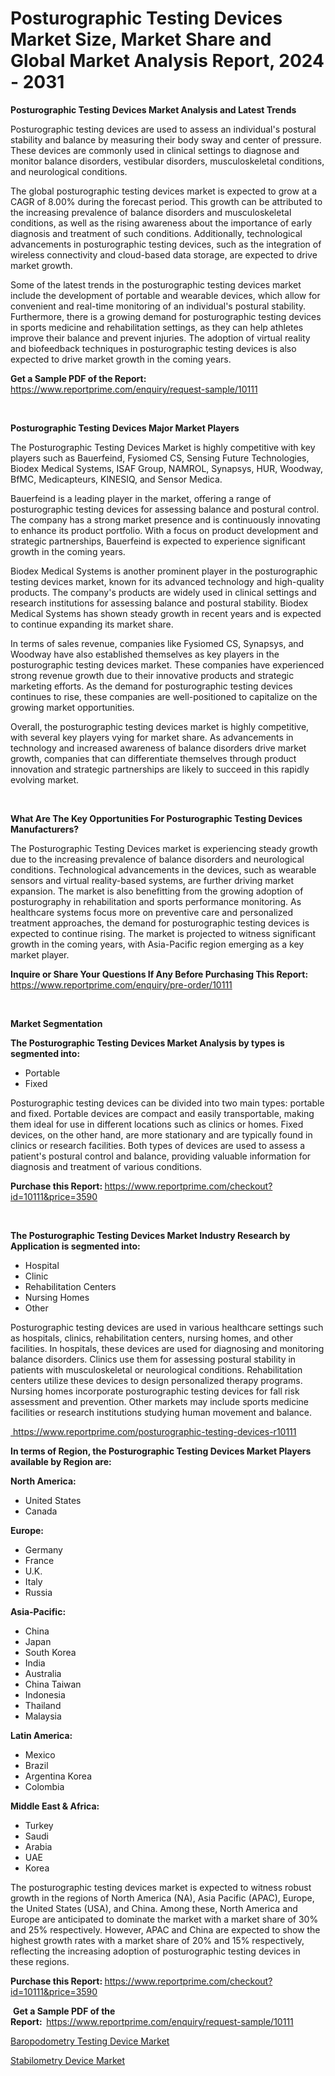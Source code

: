 <p><h1>Posturographic Testing Devices Market Size, Market Share and Global Market Analysis Report, 2024 - 2031</h1></p><p><strong>Posturographic Testing Devices Market Analysis and Latest Trends</strong></p>
<p><p>Posturographic testing devices are used to assess an individual's postural stability and balance by measuring their body sway and center of pressure. These devices are commonly used in clinical settings to diagnose and monitor balance disorders, vestibular disorders, musculoskeletal conditions, and neurological conditions.</p><p>The global posturographic testing devices market is expected to grow at a CAGR of 8.00% during the forecast period. This growth can be attributed to the increasing prevalence of balance disorders and musculoskeletal conditions, as well as the rising awareness about the importance of early diagnosis and treatment of such conditions. Additionally, technological advancements in posturographic testing devices, such as the integration of wireless connectivity and cloud-based data storage, are expected to drive market growth.</p><p>Some of the latest trends in the posturographic testing devices market include the development of portable and wearable devices, which allow for convenient and real-time monitoring of an individual's postural stability. Furthermore, there is a growing demand for posturographic testing devices in sports medicine and rehabilitation settings, as they can help athletes improve their balance and prevent injuries. The adoption of virtual reality and biofeedback techniques in posturographic testing devices is also expected to drive market growth in the coming years.</p></p>
<p><strong>Get a Sample PDF of the Report:&nbsp;</strong> <a href="https://www.reportprime.com/enquiry/request-sample/10111">https://www.reportprime.com/enquiry/request-sample/10111</a></p>
<p>&nbsp;</p>
<p><strong>Posturographic Testing Devices Major Market Players</strong></p>
<p><p>The Posturographic Testing Devices Market is highly competitive with key players such as Bauerfeind, Fysiomed CS, Sensing Future Technologies, Biodex Medical Systems, ISAF Group, NAMROL, Synapsys, HUR, Woodway, BfMC, Medicapteurs, KINESIQ, and Sensor Medica.</p><p>Bauerfeind is a leading player in the market, offering a range of posturographic testing devices for assessing balance and postural control. The company has a strong market presence and is continuously innovating to enhance its product portfolio. With a focus on product development and strategic partnerships, Bauerfeind is expected to experience significant growth in the coming years.</p><p>Biodex Medical Systems is another prominent player in the posturographic testing devices market, known for its advanced technology and high-quality products. The company's products are widely used in clinical settings and research institutions for assessing balance and postural stability. Biodex Medical Systems has shown steady growth in recent years and is expected to continue expanding its market share.</p><p>In terms of sales revenue, companies like Fysiomed CS, Synapsys, and Woodway have also established themselves as key players in the posturographic testing devices market. These companies have experienced strong revenue growth due to their innovative products and strategic marketing efforts. As the demand for posturographic testing devices continues to rise, these companies are well-positioned to capitalize on the growing market opportunities.</p><p>Overall, the posturographic testing devices market is highly competitive, with several key players vying for market share. As advancements in technology and increased awareness of balance disorders drive market growth, companies that can differentiate themselves through product innovation and strategic partnerships are likely to succeed in this rapidly evolving market.</p></p>
<p>&nbsp;</p>
<p><strong>What Are The Key Opportunities For Posturographic Testing Devices Manufacturers?</strong></p>
<p><p>The Posturographic Testing Devices market is experiencing steady growth due to the increasing prevalence of balance disorders and neurological conditions. Technological advancements in the devices, such as wearable sensors and virtual reality-based systems, are further driving market expansion. The market is also benefitting from the growing adoption of posturography in rehabilitation and sports performance monitoring. As healthcare systems focus more on preventive care and personalized treatment approaches, the demand for posturographic testing devices is expected to continue rising. The market is projected to witness significant growth in the coming years, with Asia-Pacific region emerging as a key market player.</p></p>
<p><strong>Inquire or Share Your Questions If Any Before Purchasing This Report:</strong> <a href="https://www.reportprime.com/enquiry/pre-order/10111">https://www.reportprime.com/enquiry/pre-order/10111</a></p>
<p>&nbsp;</p>
<p><strong>Market Segmentation</strong></p>
<p><strong>The Posturographic Testing Devices Market Analysis by types is segmented into:</strong></p>
<p><ul><li>Portable</li><li>Fixed</li></ul></p>
<p><p>Posturographic testing devices can be divided into two main types: portable and fixed. Portable devices are compact and easily transportable, making them ideal for use in different locations such as clinics or homes. Fixed devices, on the other hand, are more stationary and are typically found in clinics or research facilities. Both types of devices are used to assess a patient's postural control and balance, providing valuable information for diagnosis and treatment of various conditions.</p></p>
<p><strong>Purchase this Report:&nbsp;</strong><a href="https://www.reportprime.com/checkout?id=10111&price=3590">https://www.reportprime.com/checkout?id=10111&price=3590</a></p>
<p>&nbsp;</p>
<p><strong>The Posturographic Testing Devices Market Industry Research by Application is segmented into:</strong></p>
<p><ul><li>Hospital</li><li>Clinic</li><li>Rehabilitation Centers</li><li>Nursing Homes</li><li>Other</li></ul></p>
<p><p>Posturographic testing devices are used in various healthcare settings such as hospitals, clinics, rehabilitation centers, nursing homes, and other facilities. In hospitals, these devices are used for diagnosing and monitoring balance disorders. Clinics use them for assessing postural stability in patients with musculoskeletal or neurological conditions. Rehabilitation centers utilize these devices to design personalized therapy programs. Nursing homes incorporate posturographic testing devices for fall risk assessment and prevention. Other markets may include sports medicine facilities or research institutions studying human movement and balance.</p></p>
<p><a href="https://www.reportprime.com/posturographic-testing-devices-r10111">&nbsp;https://www.reportprime.com/posturographic-testing-devices-r10111</a></p>
<p><strong>In terms of Region, the Posturographic Testing Devices Market Players available by Region are:</strong></p>
<p>
    <p> <strong> North America: </strong>
        <ul>
            <li>United States</li>
            <li>Canada</li>
        </ul>
        </p> 
    <p> <strong> Europe: </strong>
        <ul>
            <li>Germany</li>
            <li>France</li>
            <li>U.K.</li>
            <li>Italy</li>
            <li>Russia</li>
        </ul>
        </p> 
    <p> <strong> Asia-Pacific: </strong>
        <ul>
            <li>China</li>
            <li>Japan</li>
            <li>South Korea</li>
            <li>India</li>
            <li>Australia</li>
            <li>China Taiwan</li>
            <li>Indonesia</li>
            <li>Thailand</li>
            <li>Malaysia</li>
        </ul>
        </p> 
    <p> <strong> Latin America: </strong>
        <ul>
            <li>Mexico</li>
            <li>Brazil</li>
            <li>Argentina Korea</li>
            <li>Colombia</li>
        </ul>
        </p> 
    <p> <strong> Middle East & Africa: </strong>
        <ul>
            <li>Turkey</li>
            <li>Saudi</li>
            <li>Arabia</li>
            <li>UAE</li>
            <li>Korea</li>
        </ul>
    </p>
    </p>
<p><p>The posturographic testing devices market is expected to witness robust growth in the regions of North America (NA), Asia Pacific (APAC), Europe, the United States (USA), and China. Among these, North America and Europe are anticipated to dominate the market with a market share of 30% and 25% respectively. However, APAC and China are expected to show the highest growth rates with a market share of 20% and 15% respectively, reflecting the increasing adoption of posturographic testing devices in these regions.</p></p>
<p><strong>Purchase this Report: </strong><a href="https://www.reportprime.com/checkout?id=10111&price=3590">https://www.reportprime.com/checkout?id=10111&price=3590</a></p>
<p>&nbsp;<strong>Get a Sample PDF of the Report:&nbsp;&nbsp;</strong><a href="https://www.reportprime.com/enquiry/request-sample/10111">https://www.reportprime.com/enquiry/request-sample/10111</a></p>
<p><strong></strong></p>
<p><p><a href="https://github.com/peachesmcdowel1/Market-Research-Report-List-2/blob/main/baropodometry-testing-device-market.md">Baropodometry Testing Device Market</a></p><p><a href="https://github.com/edytherolanlouisejk1miz0wig/Market-Research-Report-List-2/blob/main/stabilometry-device-market.md">Stabilometry Device Market</a></p></p>